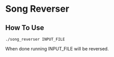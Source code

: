 # Song Reverser

## How To Use
`./song_reverser INPUT_FILE`

When done running INPUT_FILE will be reversed.
